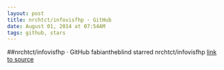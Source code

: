 ```yaml
---
layout: post
title: nrchtct/infovisfhp · GitHub
date: August 01, 2014 at 07:54AM
tags: github, stars
---
```

##nrchtct/infovisfhp · GitHub
fabiantheblind starred nrchtct/infovisfhp
[link to source](http://ift.tt/1uNpUcf) 
